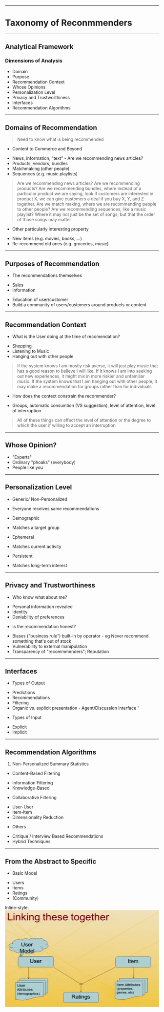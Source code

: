 ----
# Taxonomy of Reconmmenders

----
## Analytical Framework

### Dimensions of Analysis
* Domain
* Purpose
* Recommendation Context
* Whose Opinions
* Personalization Level
* Privacy and Trustworthiness
* Interfaces
* Recommendation Algorithms

----
## Domains of Recommendation
> Need to know what is being recommended
* Content to Commerce and Beyond
 - News, information, "text" - Are we recommending news articles?
 - Products, vendors, bundles
 - Matchmaking (other people)
 - Sequences (e.g. music playlists)
> Are we recommending news articles?
> Are we recommending products?
> Are we recommending bundles, where instead of a particular product we are saying, look if customers are interested in product X, we can give customers a deal if you buy X, Y, and Z together.
> Are we match making, where we are recommending people to other people?
> Are we recommending sequences, like a music playlist? Where it may not just be the set of songs, but that the order of those songs may matter

* Other particularly interesting property
 - New items (e.g. movies, books, ...)
 - Re-recommend old ones (e.g. groceries, music)
 
----
## Purposes of Recommendation
* The recommendations themselves
 - Sales
 - Information
* Education of user/customer
* Build a community of users/customers around products or content
 
----
## Recommendation Context
* What is the User doing at the time of recomendation?
 - Shopping
 - Listening to Music
 - Hanging out with other people
 
> If the system knows I am mostly risk averse, it will just play music that has a good reason to believe I will like. If it knows I am into seeking out new experiences, it might mix in more riskier and unfamiliar music.
> If the system knows that I am hanging out with other people, it may make a recommendation for groups rather than for individuals

* How does the context constrain the recommender?
 - Groups, automatic consumtion (VS suggestion), level of attention, level of interruption
> All of these things can affect the level of attention or the degree to which the user if willing to accept an interruption
 
----
## Whose Opinion?
* "Experts"
* Ordinary "phoaks" (everybody)
* People like you

----
## Personalization Level
* Generic/ Non-Personalized
 - Everyone receives same recommendations
* Demographic
 - Matches a target group
* Ephemeral
 - Matches current activity
* Persistent
 - Matches long-term interest
 
----
## Privacy and Trustworthiness
* Who know what about me?
 - Personal information revealed
 - Identity
 - Deniability of preferences
* Is the recommendation honest?
 - Biases ("business rule") built-in by operator - eg Never recommend something that's out of stock
 - Vulnerability to external manipulation
 - Transparency of "recommmenders"; Reputation
 
----
## Interfaces
* Types of Output
 - Predictions
 - Recommendations
 - Filtering
 - Organic vs. explicit presentation - Agent/Discussion Interface '
* Types of Input
 - Explicit
 - Implicit
 
----
## Recommendation Algorithms
1. Non-Personalized Summary Statistics
* Content-Based Filtering
 - Information Filtering
 - Knowledge-Based
* Collaborative Filtering
 - User-User
 - Item-Item
 - Dimensionality Reduction
* Others
 - Critique / Interview Based Recommendations
 - Hybrid Techniques
 
----
## From the Abstract to Specific
* Basic Model
 - Users
 - Items
 - Ratings
 - (Community)
 
Inline-style: 
![Models connection](Capture.JPG)
